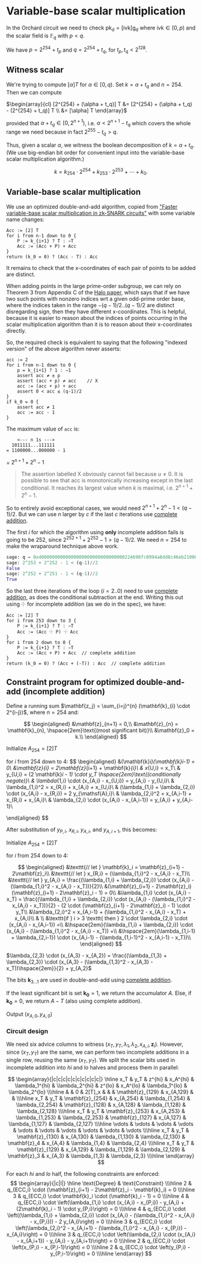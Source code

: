# Variable-base scalar multiplication

In the Orchard circuit we need to check $\mathsf{pk_d} = [\mathsf{ivk}] \mathsf{g_d}$ where $\mathsf{ivk} \in [0, p)$ and the scalar field is $\mathbb{F}_q$ with $p < q$.

We have $p = 2^{254} + t_p$ and $q = 2^{254} + t_q$, for $t_p, t_q < 2^{128}$.

## Witness scalar
We're trying to compute $[\alpha] T$ for $\alpha \in [0, q)$. Set $k = \alpha + t_q$ and $n = 254$. Then we can compute

$\begin{array}{cl}
[2^{254} + (\alpha + t_q)] T &= [2^{254} + (\alpha + t_q) - (2^{254} + t_q)] T \\
                             &= [\alpha] T
\end{array}$

provided that $\alpha + t_q \in [0, 2^{n+1})$, i.e. $\alpha < 2^{n+1} - t_q$ which covers the whole range we need because in fact $2^{255} - t_q > q$.

Thus, given a scalar $\alpha$, we witness the boolean decomposition of $k = \alpha + t_q.$ (We use big-endian bit order for convenient input into the variable-base scalar multiplication algorithm.)

$$k = k_{254} \cdot 2^{254} + k_{253} \cdot 2^{253} + \cdots + k_0.$$

## Variable-base scalar multiplication
We use an optimized double-and-add algorithm, copied from ["Faster variable-base scalar multiplication in zk-SNARK circuits"](https://github.com/zcash/zcash/issues/3924) with some variable name changes:

```ignore
Acc := [2] T
for i from n-1 down to 0 {
    P := k_{i+1} ? T : −T
    Acc := (Acc + P) + Acc
}
return (k_0 = 0) ? (Acc - T) : Acc
```

It remains to check that the x-coordinates of each pair of points to be added are distinct.

When adding points in the large prime-order subgroup, we can rely on Theorem 3 from Appendix C of the [Halo paper](https://eprint.iacr.org/2019/1021.pdf), which says that if we have two such points with nonzero indices wrt a given odd-prime order base, where the indices taken in the range $-(q-1)/2..(q-1)/2$ are distinct disregarding sign, then they have different x-coordinates. This is helpful, because it is easier to reason about the indices of points occurring in the scalar multiplication algorithm than it is to reason about their x-coordinates directly.

So, the required check is equivalent to saying that the following "indexed version" of the above algorithm never asserts:

```ignore
acc := 2
for i from n-1 down to 0 {
    p = k_{i+1} ? 1 : −1
    assert acc ≠ ± p
    assert (acc + p) ≠ acc    // X
    acc := (acc + p) + acc
    assert 0 < acc ≤ (q-1)/2
}
if k_0 = 0 {
    assert acc ≠ 1
    acc := acc - 1
}
```

The maximum value of `acc` is:
```ignore
    <--- n 1s --->
  1011111...111111
= 1100000...000000 - 1
```
= $2^{n+1} + 2^n - 1$

> The assertion labelled X obviously cannot fail because $u \neq 0$. It is possible to see that acc is monotonically increasing except in the last conditional. It reaches its largest value when $k$ is maximal, i.e. $2^{n+1} + 2^n - 1$.

So to entirely avoid exceptional cases, we would need $2^{n+1} + 2^n - 1 < (q-1)/2$. But we can use $n$ larger by $c$ if the last $c$ iterations use [complete addition](./addition.md#Complete-addition).

The first $i$ for which the algorithm using **only** incomplete addition fails is going to be $252$, since $2^{252+1} + 2^{252} - 1 > (q - 1)/2$. We need $n = 254$ to make the wraparound technique above work.

```python
sage: q = 0x40000000000000000000000000000000224698fc0994a8dd8c46eb2100000001
sage: 2^253 + 2^252 - 1 < (q-1)//2
False
sage: 2^252 + 2^251 - 1 < (q-1)//2
True
```

So the last three iterations of the loop ($i = 2..0$) need to use [complete addition](./addition.md#Complete-addition), as does the conditional subtraction at the end. Writing this out using ⸭ for incomplete addition (as we do in the spec), we have:

```ignore
Acc := [2] T
for i from 253 down to 3 {
    P := k_{i+1} ? T : −T
    Acc := (Acc ⸭ P) ⸭ Acc
}
for i from 2 down to 0 {
    P := k_{i+1} ? T : −T
    Acc := (Acc + P) + Acc  // complete addition
}
return (k_0 = 0) ? (Acc + (-T)) : Acc  // complete addition
```

## Constraint program for optimized double-and-add (incomplete addition)
Define a running sum $\mathbf{z_j} = \sum_{i=j}^{n} (\mathbf{k}_{i} \cdot 2^{i-j})$, where $n = 254$ and:

$$
\begin{aligned}
    &\mathbf{z}_{n+1} = 0,\\
    &\mathbf{z}_{n} = \mathbf{k}_{n}, \hspace{2em}\text{(most significant bit)}\\
	&\mathbf{z}_0 = k.\\
\end{aligned}
$$

Initialize $A_{254} = [2] T$

for $i$ from $254$ down to $4$:
$$
\begin{aligned}
    &(\mathbf{k}_i)(\mathbf{k}_i-1) = 0\\
    &\mathbf{z}_{i} = 2\mathbf{z}_{i+1} + \mathbf{k}_{i}\\
    & x_{U,i} = x_T\\
    & y_{U,i} = (2 \mathbf{k}_i - 1) \cdot y_T  \hspace{2em}\text{(conditionally negate)}\\
    & \lambda_{1,i} \cdot (x_{A,i} - x_{U,i}) = y_{A,i} - y_{U,i}\\
    & \lambda_{1,i}^2 = x_{R,i} + x_{A,i} + x_{U,i}\\
    & (\lambda_{1,i} + \lambda_{2,i}) \cdot (x_{A,i} - x_{R,i}) = 2 y_{\mathsf{A},i}\\
    & \lambda_{2,i}^2 = x_{A,i-1} + x_{R,i} + x_{A,i}\\
    & \lambda_{2,i} \cdot (x_{A,i} - x_{A,i-1}) = y_{A,i} + y_{A,i-1}\\

\end{aligned}
$$

After substitution of $y_{P,i}$, $x_{R,i}$, $y_{A,i}$, and $y_{A,i+1}$, this becomes:

Initialize $A_{254} = [2] T$


for $i$ from $254$ down to $4$:

$$
\begin{aligned}
    &\texttt{// let } \mathbf{k}_i = \mathbf{z}_{i+1} - 2\mathbf{z}_i\\
    &\texttt{// let } x_{R,i} = (\lambda_{1,i}^2 - x_{A,i} - x_T)\\
    &\texttt{// let } y_{A,i} = \frac{(\lambda_{1,i} + \lambda_{2,i}) \cdot (x_{A,i} - (\lambda_{1,i}^2 - x_{A,i} - x_T))}{2}\\
    &(\mathbf{z}_{i+1} - 2\mathbf{z}_i)(\mathbf{z}_{i+1} - 2\mathbf{z}_i - 1) = 0\\
    &\lambda_{1,i} \cdot (x_{A,i} - x_T) = \frac{(\lambda_{1,i} + \lambda_{2,i}) \cdot (x_{A,i} - (\lambda_{1,i}^2 - x_{A,i} - x_T))}{2} - (2 \cdot (\mathbf{z}_{i+1} - 2\mathbf{z}_i) - 1) \cdot y_T\\
    &\lambda_{2,i}^2 = x_{A,i-1} + (\lambda_{1,i}^2 - x_{A,i} - x_T) + x_{A,i}\\
    & \\
    &\texttt{if } i > 3 \texttt{ then } 2 \cdot \lambda_{2,i} \cdot (x_{A,i} - x_{A,i-1}) =\\
        &\hspace{2em}(\lambda_{1,i} + \lambda_{2,i}) \cdot (x_{A,i} - (\lambda_{1,i}^2 - x_{A,i} - x_T)) +\\
        &\hspace{2em}(\lambda_{1,i-1} + \lambda_{2,i-1}) \cdot (x_{A,i-1} - (\lambda_{1,i-1}^2 - x_{A,i-1} - x_T))\\
\end{aligned}
$$

$\lambda_{2,3} \cdot (x_{A,3} - x_{A,2}) = \frac{(\lambda_{1,3} + \lambda_{2,3}) \cdot (x_{A,3} - (\lambda_{1,3}^2 - x_{A,3} - x_T))\hspace{2em}}{2} + y_{A,2}$

The bits $\mathbf{k}_{3 \dots 1}$ are used in double-and-add using [complete addition](./addition.md#Complete-addition).

If the least significant bit is set $\mathbf{k_0} = 1,$ we return the accumulator $A$. Else, if $\mathbf{k_0} = 0,$ we return $A - T$ (also using complete addition).

Output $(x_{A,0}, y_{A,0})$

### Circuit design
We need six advice columns to witness $(x_T, y_T, \lambda_1, \lambda_2, x_{A,i}, \mathbf{z}_i)$. However, since $(x_T, y_T)$ are the same, we can perform two incomplete additions in a single row, reusing the same $(x_T, y_T)$. We split the scalar bits used in incomplete addition into $hi$ and $lo$ halves and process them in parallel:

$$
\begin{array}{|c|c|c|c|c|c|c|c|c|c|}
\hline
    x_T   &  y_T   &          z^{hi}           &    x_A^{hi}   &  \lambda_1^{hi}  &  \lambda_2^{hi}      &         z^{lo}        &  x_A^{lo}   &  \lambda_1^{lo}     &  \lambda_2^{lo}       \\\hline
          &        &           0               &   2[T]_x      &                  &                      &   \mathbf{z}_{129}    & x_{A,129}   &                     &                       \\\hline
    x_T   &  y_T   &    \mathbf{z}_{254}       &   x_{A,254}   & \lambda_{1,254}  & \lambda_{2,254}      &   \mathbf{z}_{128}    & x_{A,128}   & \lambda_{1,128}     & \lambda_{2,128}     \\\hline
    x_T   &  y_T   &    \mathbf{z}_{253}       &   x_{A,253}   & \lambda_{1,253}  & \lambda_{2,253}      &   \mathbf{z}_{127}    & x_{A,127}   & \lambda_{1,127}     & \lambda_{2,127}       \\\hline
   \vdots & \vdots &         \vdots            &    \vdots     &      \vdots      &      \vdots          &        \vdots         &  \vdots     &      \vdots         &      \vdots           \\\hline
    x_T   &  y_T   &    \mathbf{z}_{130}       &   x_{A,130}   & \lambda_{1,130}  & \lambda_{2,130}      &   \mathbf{z}_4        & x_{A,4}     & \lambda_{1,4}       & \lambda_{2,4}         \\\hline
    x_T   &  y_T   &    \mathbf{z}_{129}       &   x_{A,129}   & \lambda_{1,129}  & \lambda_{2,129}      &   \mathbf{z}_3        & x_{A,3}     & \lambda_{1,3}       & \lambda_{2,3}         \\\hline
\end{array}
$$

For each $hi$ and $lo$ half, the following constraints are enforced:
$$
\begin{array}{|c|l|}
\hline
\text{Degree} & \text{Constraint} \\\hline
2   & q_{ECC,i} \cdot (\mathbf{z}_{i+1} - 2\mathbf{z}_i - \mathbf{k}_i) = 0 \\\hline
3 & q_{ECC,i} \cdot \mathbf{k}_i \cdot (\mathbf{k}_i - 1) = 0 \\\hline
4 & q_{ECC,i} \cdot \left(\lambda_{1,i} \cdot (x_{A,i} - x_{P,i}) - y_{A,i} + (2\mathbf{k}_i - 1) \cdot y_{P,i}\right) = 0 \\\hline
4 & q_{ECC,i} \cdot \left((\lambda_{1,i} + \lambda_{2,i}) \cdot (x_{A,i} - (\lambda_{1,i}^2 - x_{A,i} - x_{P,i})) - 2 y_{A,i}\right) = 0 \\\hline
3 & q_{ECC,i} \cdot \left(\lambda_{2,i}^2 - x_{A,i+1} - (\lambda_{1,i}^2 - x_{A,i} - x_{P,i}) - x_{A,i}\right) = 0 \\\hline
3   & q_{ECC,i} \cdot \left(\lambda_{2,i} \cdot (x_{A,i} - x_{A,i+1}) - y_{A,i} - y_{A,i+1}\right) = 0 \\\hline
2   & q_{ECC,i} \cdot \left(x_{P,i} - x_{P,i-1}\right) = 0 \\\hline
2   & q_{ECC,i} \cdot \left(y_{P,i} - y_{P,i-1}\right) = 0 \\\hline
\end{array}
$$
